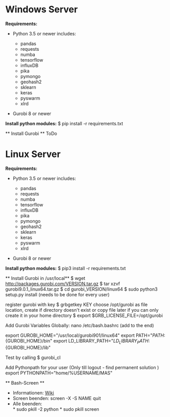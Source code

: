 # Windows Server
**Requirements:** 
- Python 3.5 or newer includes:
    - pandas
    - requests
    - numba
    - tensorflow
    - influxDB
    - pika
    - pymongo
    - geohash2
    - sklearn
    - keras
    - pyswarm
    - xlrd

- Gurobi 8 or newer

**Install python modules:**
$ pip install -r requirements.txt

** Install Gurobi **
ToDo


# Linux Server
**Requirements:**

- Python 3.5 or newer includes:
    - pandas
    - requests
    - numba
    - tensorflow
    - influxDB
    - pika
    - pymongo
    - geohash2
    - sklearn
    - keras
    - pyswarm
    - xlrd

- Gurobi 8 or newer

**Install python modules:**
$ pip3 install -r requirements.txt

** Install Gurobi in /usr/local**
$ wget http://packages.gurobi.com/VERSION.tar.gz
$ tar xzvf gurobi9.0.1_linux64.tar.gz
$ cd gurobi_VERSION/linux64
$ sudo python3 setup.py install (needs to be done for every user)

register gurobi with key
$ grbgetkey KEY
choose /opt/gurobi as file location, create if directory doesn't exist or copy file later if you can only create it in your home directory
$ export $GRB_LICENSE_FILE=/opt/gurobi

Add Gurobi Variables Globally:
nano /etc/bash.bashrc (add to the end)

export GUROBI_HOME="/usr/local/gurobi901/linux64"
export PATH="${PATH}:${GUROBI_HOME}/bin"
export LD_LIBRARY_PATH="${LD_LIBRARY_PATH}:${GUROBI_HOME}/lib"

Test by calling
$ gurobi_cl

Add Pythonpath for your user (Only till logout - find permanent solution )
export PYTHONPATH="home/%USERNAME/MAS"


** Bash-Screen **
- Informationen:      [Wiki](https://wiki.ubuntuusers.de/Screen/ )
- Screen beenden:     screen -X -S NAME quit
- Alle beenden:       
                        * sudo pkill -2 python 
                        * sudo pkill screen 
